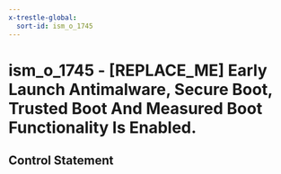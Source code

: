 ```yaml
---
x-trestle-global:
  sort-id: ism_o_1745
---
```


# ism_o_1745 - \[REPLACE_ME\] Early Launch Antimalware, Secure Boot, Trusted Boot And Measured Boot Functionality Is Enabled.

## Control Statement
